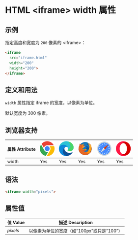 HTML \<iframe> width 属性
===

## 示例

指定高度和宽度为 `200` 像素的 \<iframe>：

```html idoc:preview
<iframe
  src="iframe.html"
  width="200"
  height="200">
</iframe>
```

## 定义和用法

`width` 属性指定 iframe 的宽度，以像素为单位。

默认宽度为 300 像素。

## 浏览器支持

| 属性 Attribute | ![chrome][1] | ![edge][2] | ![firefox][3] | ![safari][4] | ![opera][5] |
| ------- | --- | --- | --- | --- | --- |
| width     | Yes | Yes | Yes | Yes | Yes |
<!--rehype:style=width: 100%; display: inline-table;-->

## 语法

```html
<iframe width="pixels">
```

## 属性值

| 值 Value | 描述 Description |
| ----- | ----- |
| *pixels* | 以像素为单位的宽度（如“100px”或只是“100”） |
<!--rehype:style=width: 100%; display: inline-table;-->

[1]: ../assets/chrome.svg
[2]: ../assets/edge.svg
[3]: ../assets/firefox.svg
[4]: ../assets/safari.svg
[5]: ../assets/opera.svg



